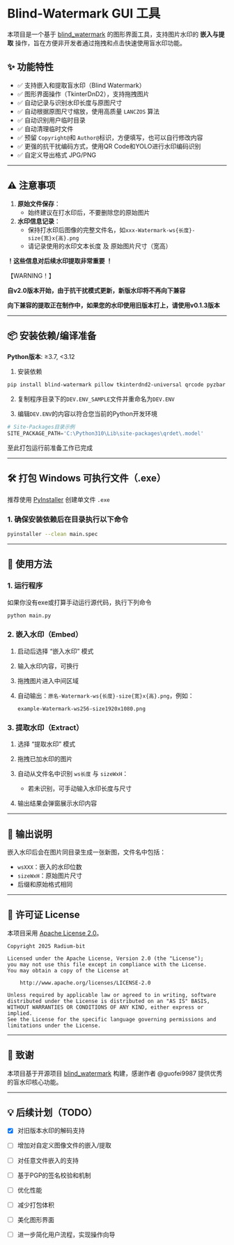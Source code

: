 # Blind-Watermark GUI 工具

本项目是一个基于 [blind_watermark](https://github.com/guofei9987/blind_watermark) 的图形界面工具，支持图片水印的 **嵌入与提取** 操作，旨在方便非开发者通过拖拽和点击快速使用盲水印功能。

## ✨ 功能特性

- ✅ 支持嵌入和提取盲水印（Blind Watermark）
- ✅ 图形界面操作（TkinterDnD2），支持拖拽图片
- ✅ 自动记录与识别水印长度与原图尺寸
- ✅ 自动根据原图尺寸缩放，使用高质量 `LANCZOS` 算法
- ✅ 自动识别用户临时目录
- ✅ 自动清理临时文件
- ✅ 预留 `Copyright@`和 `Author@`标识，方便填写，也可以自行修改内容
- ✅ 更强的抗干扰编码方式，使用QR Code和YOLO进行水印编码识别
- ✅ 自定义导出格式 JPG/PNG

---

## ⚠️ 注意事项

1. **原始文件保存**：
   - 始终建议在打水印后，不要删除您的原始图片
2. **水印信息记录**：
   - 保持打水印后图像的完整文件名，如`xxx-Watermark-ws{长度}-size{宽}x{高}.png`
   - 请记录使用的水印文本长度 及 原始图片尺寸（宽高）

**！这些信息对后续水印提取非常重要 ！**

【WARNING！】

**自v2.0版本开始，由于抗干扰模式更新，新版水印将不再向下兼容**

**向下兼容的提取正在制作中，如果您的水印使用旧版本打上，请使用v0.1.3版本**

---

## 📦 安装依赖/编译准备

 **Python版本**: ≥3.7, <3.12

1. 安装依赖

```bash
pip install blind-watermark pillow tkinterdnd2-universal qrcode pyzbar qreader numpy python-dotenv noise
```

2. 复制程序目录下的`DEV.ENV_SAMPLE`文件并重命名为`DEV.ENV`

3. 编辑`DEV.ENV`的内容以符合您当前的Python开发环境

```python
# Site-Packages目录示例
SITE_PACKAGE_PATH='C:\Python310\Lib\site-packages\qrdet\.model'
```

至此打包运行前准备工作已完成

---

## 🛠️ 打包 Windows 可执行文件（.exe）

推荐使用 [PyInstaller](https://www.pyinstaller.org/) 创建单文件 `.exe`

### 1. 确保安装依赖后在目录执行以下命令

```bash
pyinstaller --clean main.spec
```

---

## 🚀 使用方法

### 1. 运行程序

如果你没有exe或打算手动运行源代码，执行下列命令

```bash
python main.py
```

### 2. 嵌入水印（Embed）

1. 启动后选择 “嵌入水印” 模式

2. 输入水印内容，可换行

3. 拖拽图片进入中间区域

4. 自动输出：`原名-Watermark-ws{长度}-size{宽}x{高}.png`，例如：
   
   ```
   example-Watermark-ws256-size1920x1080.png
   ```

### 3. 提取水印（Extract）

1. 选择 “提取水印” 模式

2. 拖拽已加水印的图片

3. 自动从文件名中识别 `ws长度` 与 `sizeWxH`：
   
   * 若未识别，可手动输入水印长度与尺寸

4. 输出结果会弹窗展示水印内容

---

## 📁 输出说明

嵌入水印后会在图片同目录生成一张新图，文件名中包括：

* `wsXXX`：嵌入的水印位数
* `sizeWxH`：原始图片尺寸
* 后缀和原始格式相同

---

## 📄 许可证 License

本项目采用 [Apache License 2.0](LICENSE.txt)。

```text
Copyright 2025 Radium-bit

Licensed under the Apache License, Version 2.0 (the "License");
you may not use this file except in compliance with the License.
You may obtain a copy of the License at

    http://www.apache.org/licenses/LICENSE-2.0

Unless required by applicable law or agreed to in writing, software
distributed under the License is distributed on an "AS IS" BASIS,
WITHOUT WARRANTIES OR CONDITIONS OF ANY KIND, either express or implied.
See the License for the specific language governing permissions and
limitations under the License.
```

---

## 🙏 致谢

本项目基于开源项目 [blind\_watermark](https://github.com/guofei9987/blind_watermark) 构建，感谢作者 @guofei9987 提供优秀的盲水印核心功能。

---

## 💡 后续计划（TODO）

- [x] 对旧版本水印的解码支持

- [ ] 增加对自定义图像文件的嵌入/提取

- [ ] 对任意文件嵌入的支持

- [ ] 基于PGP的签名校验和机制

- [ ] 优化性能

- [ ] 减少打包体积

- [ ] 美化图形界面

- [ ] 进一步简化用户流程，实现操作向导
